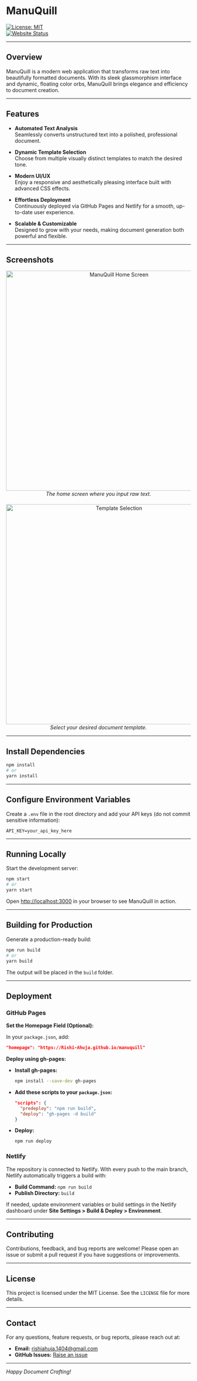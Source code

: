 
# ManuQuill

[![License: MIT](https://img.shields.io/badge/License-MIT-blue.svg)](https://github.com/Rishi-Ahuja/manuquill/blob/master/LICENSE)  
[![Website Status](https://img.shields.io/website?url=https%3A%2F%2Fmanuquill.netlify.app)](https://manuquill.netlify.app)  

---

## Overview

ManuQuill is a modern web application that transforms raw text into beautifully formatted documents. With its sleek glassmorphism interface and dynamic, floating color orbs, ManuQuill brings elegance and efficiency to document creation.

---

## Features

- **Automated Text Analysis**  
  Seamlessly converts unstructured text into a polished, professional document.

- **Dynamic Template Selection**  
  Choose from multiple visually distinct templates to match the desired tone.

- **Modern UI/UX**  
  Enjoy a responsive and aesthetically pleasing interface built with advanced CSS effects.

- **Effortless Deployment**  
  Continuously deployed via GitHub Pages and Netlify for a smooth, up-to-date user experience.

- **Scalable & Customizable**  
  Designed to grow with your needs, making document generation both powerful and flexible.

---

## Screenshots

<div align="center">
  <img src="public/home.png" alt="ManuQuill Home Screen" width="600" /><br>
  <em>The home screen where you input raw text.</em>
</div>

<div align="center" style="margin-top: 20px;">
  <img src="public/template.png" alt="Template Selection" width="600" /><br>
  <em>Select your desired document template.</em>
</div>


---

## Install Dependencies

```bash
npm install
# or
yarn install
```

---

## Configure Environment Variables

Create a `.env` file in the root directory and add your API keys (do not commit sensitive information):

```env
API_KEY=your_api_key_here
```

---

## Running Locally

Start the development server:

```bash
npm start
# or
yarn start
```

Open [http://localhost:3000](http://localhost:3000) in your browser to see ManuQuill in action.

---

## Building for Production

Generate a production-ready build:

```bash
npm run build
# or
yarn build
```

The output will be placed in the `build` folder.

---

## Deployment

### GitHub Pages

**Set the Homepage Field (Optional):**

In your `package.json`, add:

```json
"homepage": "https://Rishi-Ahuja.github.io/manuquill"
```

**Deploy using gh-pages:**

- **Install gh-pages:**

  ```bash
  npm install --save-dev gh-pages
  ```

- **Add these scripts to your `package.json`:**

  ```json
  "scripts": {
    "predeploy": "npm run build",
    "deploy": "gh-pages -d build"
  }
  ```

- **Deploy:**

  ```bash
  npm run deploy
  ```

### Netlify

The repository is connected to Netlify. With every push to the main branch, Netlify automatically triggers a build with:

- **Build Command:** `npm run build`
- **Publish Directory:** `build`

If needed, update environment variables or build settings in the Netlify dashboard under **Site Settings > Build & Deploy > Environment**.

---

## Contributing

Contributions, feedback, and bug reports are welcome! Please open an issue or submit a pull request if you have suggestions or improvements.

---

## License

This project is licensed under the MIT License. See the `LICENSE` file for more details.

---

## Contact

For any questions, feature requests, or bug reports, please reach out at:

- **Email:** [rishiahuja.1404@gmail.com](mailto:rishiahuja.1404@gmail.com)
- **GitHub Issues:** [Raise an issue](https://github.com/Rishi-Ahuja/manuquill/issues)

---

*Happy Document Crafting!*
